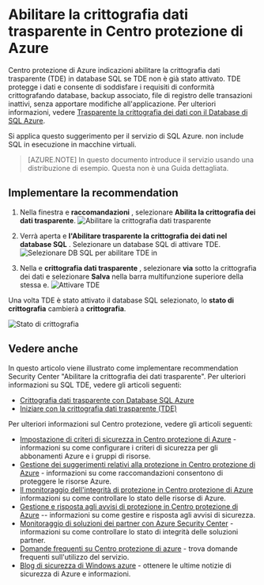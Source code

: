 <properties
   pageTitle="Abilitare la crittografia dati trasparente in Centro protezione di Azure | Microsoft Azure"
   description="In questo documento viene illustrato come implementare il suggerimento di Centro protezione di Azure **Abilitare la crittografia dei dati trasparente**."
   services="security-center"
   documentationCenter="na"
   authors="TerryLanfear"
   manager="MBaldwin"
   editor=""/>

<tags
   ms.service="security-center"
   ms.devlang="na"
   ms.topic="article"
   ms.tgt_pltfrm="na"
   ms.workload="na"
   ms.date="07/29/2016"
   ms.author="terrylan"/>

# <a name="enable-transparent-data-encryption-in-azure-security-center"></a>Abilitare la crittografia dati trasparente in Centro protezione di Azure

Centro protezione di Azure indicazioni abilitare la crittografia dati trasparente (TDE) in database SQL se TDE non è già stato attivato. TDE protegge i dati e consente di soddisfare i requisiti di conformità crittografando database, backup associato, file di registro delle transazioni inattivi, senza apportare modifiche all'applicazione. Per ulteriori informazioni, vedere [Trasparente la crittografia dei dati con il Database di SQL Azure](https://msdn.microsoft.com/library/dn948096).

Si applica questo suggerimento per il servizio di SQL Azure. non include SQL in esecuzione in macchine virtuali.

> [AZURE.NOTE] In questo documento introduce il servizio usando una distribuzione di esempio.  Questa non è una Guida dettagliata.

## <a name="implement-the-recommendation"></a>Implementare la recommendation

1. Nella finestra e **raccomandazioni** , selezionare **Abilita la crittografia dei dati trasparente**.
![Abilitare la crittografia dati trasparente][1]

2. Verrà aperta e **l'Abilitare trasparente la crittografia dei dati nel database SQL** . Selezionare un database SQL di attivare TDE.
![Selezionare DB SQL per abilitare TDE in][2]
3. Nella e **crittografia dati trasparente** , selezionare **via** sotto la crittografia dei dati e selezionare **Salva** nella barra multifunzione superiore della stessa e.
![Attivare TDE][3]

  Una volta TDE è stato attivato il database SQL selezionato, lo **stato di crittografia** cambierà a **crittografia**.    

  ![Stato di crittografia][4]

## <a name="see-also"></a>Vedere anche

In questo articolo viene illustrato come implementare recommendation Security Center "Abilitare la crittografia dei dati trasparente". Per ulteriori informazioni su SQL TDE, vedere gli articoli seguenti:

- [Crittografia dati trasparente con Database SQL Azure](https://msdn.microsoft.com/library/dn948096)
- [Iniziare con la crittografia dati trasparente (TDE)](../sql-data-warehouse/sql-data-warehouse-encryption-tde.md)

Per ulteriori informazioni sul Centro protezione, vedere gli articoli seguenti:

- [Impostazione di criteri di sicurezza in Centro protezione di Azure](security-center-policies.md) - informazioni su come configurare i criteri di sicurezza per gli abbonamenti Azure e i gruppi di risorse.
- [Gestione dei suggerimenti relativi alla protezione in Centro protezione di Azure](security-center-recommendations.md) - informazioni su come raccomandazioni consentono di proteggere le risorse Azure.
- [Il monitoraggio dell'integrità di protezione in Centro protezione di Azure](security-center-monitoring.md) informazioni su come controllare lo stato delle risorse di Azure.
- [Gestione e risposta agli avvisi di protezione in Centro protezione di Azure](security-center-managing-and-responding-alerts.md) -- informazioni su come gestire e risposta agli avvisi di sicurezza.
- [Monitoraggio di soluzioni dei partner con Azure Security Center](security-center-partner-solutions.md) - informazioni su come controllare lo stato di integrità delle soluzioni partner.
- [Domande frequenti su Centro protezione di azure](security-center-faq.md) - trova domande frequenti sull'utilizzo del servizio.
- [Blog di sicurezza di Windows azure](http://blogs.msdn.com/b/azuresecurity/) - ottenere le ultime notizie di sicurezza di Azure e informazioni.

<!--Image references-->
[1]: ./media/security-center-enable-tde-on-sql-databases/enable-tde.png
[2]:./media/security-center-enable-tde-on-sql-databases/transparent-data-encryption-blade.png
[3]: ./media/security-center-enable-tde-on-sql-databases/turn-on-tde.png
[4]: ./media/security-center-enable-tde-on-sql-databases/encrypted.png
